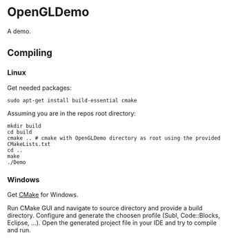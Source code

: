 # OpenGLDemo
A demo.

## Compiling

### Linux

Get needed packages:

	sudo apt-get install build-essential cmake

Assuming you are in the repos root directory:

	mkdir build
	cd build
	cmake .. # cmake with OpenGLDemo directory as root using the provided CMakeLists.txt
	cd ..
	make
	./Demo

### Windows

Get [CMake](http://www.cmake.org/download/ "Download CMake") for Windows.

Run CMake GUI and navigate to source directory and provide a build directory.
Configure and generate the choosen profile (Subl, Code::Blocks, Eclipse, ...).
Open the generated project file in your IDE and try to compile and run.

